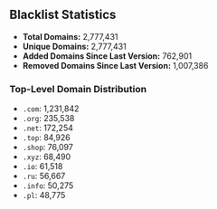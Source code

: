 ## Blacklist Statistics

- **Total Domains:** 2,777,431
- **Unique Domains:** 2,777,431
- **Added Domains Since Last Version:** 762,901
- **Removed Domains Since Last Version:** 1,007,386

### Top-Level Domain Distribution

-  `.com`: 1,231,842
-  `.org`: 235,538
-  `.net`: 172,254
-  `.top`: 84,926
-  `.shop`: 76,097
-  `.xyz`: 68,490
-  `.io`: 61,518
-  `.ru`: 56,667
-  `.info`: 50,275
-  `.pl`: 48,775
